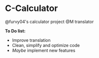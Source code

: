 # C-Calculator
@furvy04's calculator project
@M         translator

  **To Do list:**
* Improve translation
* Clean, simplify and optimize code
* *Maybe* implement new features
